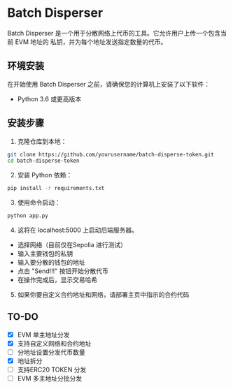 # Batch Disperser

Batch Disperser 是一个用于分散网络上代币的工具。它允许用户上传一个包含当前 EVM 地址的 私钥，并为每个地址发送指定数量的代币。

## 环境安装

在开始使用 Batch Disperser 之前，请确保您的计算机上安装了以下软件：

- Python 3.6 或更高版本

## 安装步骤

1. 克隆仓库到本地：

```bash
git clone https://github.com/yourusername/batch-disperse-token.git
cd batch-disperse-token
```
2. 安装 Python 依赖：
```bash
pip install -r requirements.txt
```
3. 使用命令启动：
```bash
python app.py
```

4. 这将在 localhost:5000 上启动后端服务器。
- 选择网络（目前仅在Sepolia 进行测试）
- 输入主要钱包的私钥
- 输入要分散的钱包的地址
- 点击 "Send!!!" 按钮开始分散代币
- 在操作完成后，显示交易哈希

5. 如果你要自定义合约地址和网络，请部署主页中指示的合约代码

## TO-DO
- [x] EVM 单主地址分发
- [x] 支持自定义网络和合约地址
- [ ] 分地址设置分发代币数量
- [x] 地址拆分
- [ ] 支持ERC20 TOKEN 分发
- [ ] EVM 多主地址分批分发
